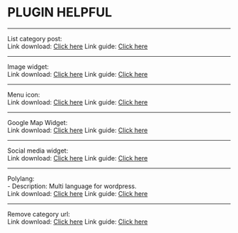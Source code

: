 # PLUGIN HELPFUL

<hr>
List category post:
<br>
Link download: <a href="https://vi.wordpress.org/plugins/list-category-posts/">Click here</a>
Link guide: <a href="https://vi.wordpress.org/plugins/list-category-posts/">Click here</a>

<hr>
Image widget:
<br>
Link download: <a href="https://wordpress.org/plugins/image-widget/">Click here</a>
Link guide: <a href="https://wordpress.org/plugins/image-widget/">Click here</a>

<hr>
Menu icon:
<br>
Link download: <a href="https://wordpress.org/plugins/menu-icons/">Click here</a>
Link guide: <a href="https://wordpress.org/plugins/menu-icons/">Click here</a>

<hr>
Google Map Widget:
<br>
Link download: <a href="https://wordpress.org/plugins/google-maps-widget/">Click here</a>
Link guide: <a href="https://wordpress.org/plugins/google-maps-widget/">Click here</a>

<hr>
Social media widget:
<br>
Link download: <a href="https://wordpress.org/plugins/social-media-widget/">Click here</a>
Link guide: <a href="https://wordpress.org/plugins/social-media-widget/">Click here</a>


<hr>
Polylang:
<br>
 - Description: Multi language for wordpress.
<br>
Link download: <a href="https://wordpress.org/plugins/polylang/">Click here</a>
Link guide: <a href="https://wordpress.org/plugins/polylang/">Click here</a>

<hr>
Remove category url:
<br>
Link download: <a href="https://vi.wordpress.org/plugins/remove-category-url/">Click here</a>
Link guide: <a href="https://vi.wordpress.org/plugins/remove-category-url/">Click here</a>
